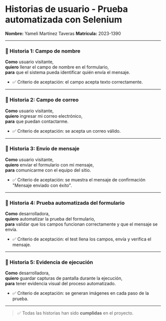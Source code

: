# Historias de usuario - Prueba automatizada con Selenium

**Nombre:** Yameli Martínez Taveras
**Matrícula:** 2023-1390

---

### 🧾 Historia 1: Campo de nombre

**Como** usuario visitante,  
**quiero** llenar el campo de nombre en el formulario,  
**para** que el sistema pueda identificar quién envía el mensaje.

- ✅ Criterio de aceptación: el campo acepta texto correctamente.

---

### 🧾 Historia 2: Campo de correo

**Como** usuario visitante,  
**quiero** ingresar mi correo electrónico,  
**para** que puedan contactarme.

- ✅ Criterio de aceptación: se acepta un correo válido.

---

### 🧾 Historia 3: Envío de mensaje

**Como** usuario visitante,  
**quiero** enviar el formulario con mi mensaje,  
**para** comunicarme con el equipo del sitio.

- ✅ Criterio de aceptación: se muestra el mensaje de confirmación "Mensaje enviado con éxito".

---

### 🧾 Historia 4: Prueba automatizada del formulario

**Como** desarrolladora,  
**quiero** automatizar la prueba del formulario,  
**para** validar que los campos funcionan correctamente y que el mensaje se envía.

- ✅ Criterio de aceptación: el test llena los campos, envía y verifica el mensaje.

---

### 🧾 Historia 5: Evidencia de ejecución

**Como** desarrolladora,  
**quiero** guardar capturas de pantalla durante la ejecución,  
**para** tener evidencia visual del proceso automatizado.

- ✅ Criterio de aceptación: se generan imágenes en cada paso de la prueba.

---

> ✅ Todas las historias han sido **cumplidas** en el proyecto.